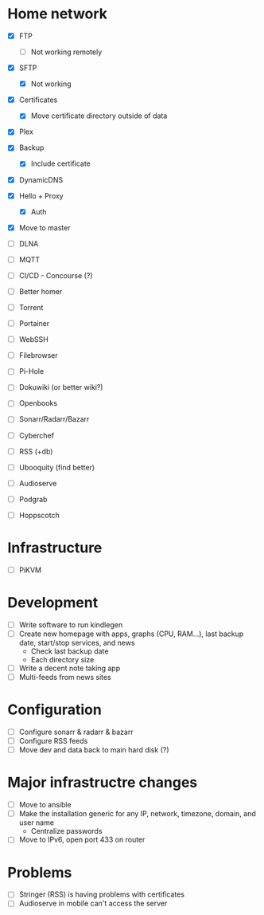# Home network

- [X] FTP
  - [ ] Not working remotely
- [X] SFTP
  - [X] Not working
- [X] Certificates
  - [X] Move certificate directory outside of data
- [X] Plex
- [X] Backup
  - [X] Include certificate
- [X] DynamicDNS
- [X] Hello + Proxy
  - [X] Auth
- [X] Move to master
- [ ] DLNA
- [ ] MQTT
- [ ] CI/CD - Concourse (?)
- [ ] Better homer
- [ ] Torrent
- [ ] Portainer
- [ ] WebSSH
- [ ] Filebrowser
- [ ] Pi-Hole

- [ ] Dokuwiki (or better wiki?)
- [ ] Openbooks
- [ ] Sonarr/Radarr/Bazarr
- [ ] Cyberchef
- [ ] RSS (+db)
- [ ] Ubooquity (find better)
- [ ] Audioserve
- [ ] Podgrab
- [ ] Hoppscotch

# Infrastructure

- [ ] PiKVM

# Development

- [ ] Write software to run kindlegen
- [ ] Create new homepage with apps, graphs (CPU, RAM...), last backup date, start/stop services, and news
  - Check last backup date
  - Each directory size
- [ ] Write a decent note taking app
- [ ] Multi-feeds from news sites

# Configuration

- [ ] Configure sonarr & radarr & bazarr
- [ ] Configure RSS feeds
- [ ] Move dev and data back to main hard disk (?)

# Major infrastructre changes

- [ ] Move to ansible
- [ ] Make the installation generic for any IP, network, timezone, domain, and user name
  - Centralize passwords
- [ ] Move to IPv6, open port 433 on router

# Problems

- [ ] Stringer (RSS) is having problems with certificates
- [ ] Audioserve in mobile can't access the server
